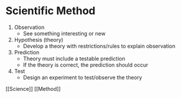 # Scientific Method

1. Observation
   - See something interesting or new
2. Hypothesis (theory)
   - Develop a theory with restrictions/rules to explain observation
3. Prediction
   - Theory must include a testable prediction
   - If the theory is correct, the prediction should occur
4. Test
   - Design an experiment to test/observe the theory

[[Science]] [[Method]]